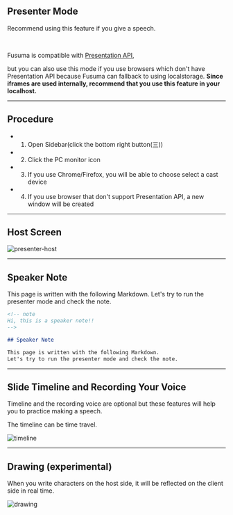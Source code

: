 <!-- section-title: Presenter Mode -->

## Presenter Mode

Recommend using this feature if you give a speech.

<br />

Fusuma is compatible with [Presentation API](https://developer.mozilla.org/en-US/docs/Web/API/Presentation_API),

but you can also use this mode if you use browsers which don't have Presentation API because Fusuma can fallback to using localstorage. **Since iframes are used internally, recommend that you use this feature in your localhost.**

---

## Procedure

- 1. Open Sidebar(click the bottom right button(三))
- 2. Click the PC monitor icon
- 3. If you use Chrome/Firefox, you will be able to choose select a cast device
- 4. If you use browser that don't support Presentation API, a new window will be created

---

## Host Screen

![presenter-host](../../../site/docs/assets/presenter-host.png?w=70%)

---

<!-- note
Hi, this is a speaker note!!
-->

## Speaker Note

This page is written with the following Markdown.
Let's try to run the presenter mode and check the note.

```md
<!-- note
Hi, this is a speaker note!!
-->

## Speaker Note

This page is written with the following Markdown.
Let's try to run the presenter mode and check the note.
```

---

## Slide Timeline and Recording Your Voice

Timeline and the recording voice are optional but these features will help you to practice making a speech.

The timeline can be time travel.

![timeline](../../../site/docs/assets/presenter-mode-timeline.png?w=60%)

---

## Drawing (experimental)

When you write characters on the host side, it will be reflected on the client side in real time.

![drawing](../../../site/docs/assets/drawing.png?w=70%)

